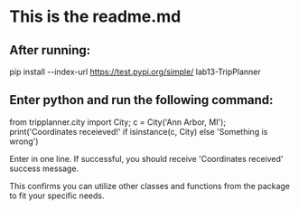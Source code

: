 # This is the readme.md

## After running:
pip install --index-url https://test.pypi.org/simple/ lab13-TripPlanner 

## Enter python and run the following command:
from tripplanner.city import City; c = City('Ann Arbor, MI'); print('Coordinates receieved!' if isinstance(c, City) else 'Something is wrong')

Enter in one line. If successful, you should receive 'Coordinates received' success message.

This confirms you can utilize other classes and functions from the package to fit your specific needs.